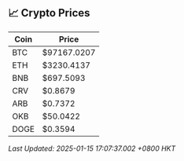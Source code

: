## 📈 Crypto Prices

| Coin | Price |
| ---- | ----- |
| BTC | $97167.0207 |
| ETH | $3230.4137 |
| BNB | $697.5093 |
| CRV | $0.8679 |
| ARB | $0.7372 |
| OKB | $50.0422 |
| DOGE | $0.3594 |

_Last Updated: 2025-01-15 17:07:37.002 +0800 HKT_